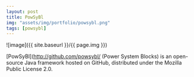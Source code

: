 ```yaml
---
layout: post
title: PowSyBl
img: "assets/img/portfolio/powsybl.png"
tags: [powsybl]
---
```


![image]({{ site.baseurl }}/{{ page.img }})

[PowSyBl](http://github.com/powsybl/ (Power System Blocks) is an open-source Java framework hosted on GitHub, distributed under the Mozilla Public License 2.0.

